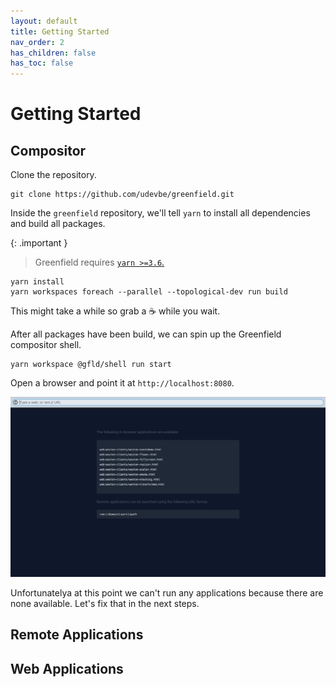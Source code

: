 ```yaml
---
layout: default
title: Getting Started
nav_order: 2
has_children: false
has_toc: false
---
```


# Getting Started

## Compositor

Clone the repository.
```shell
git clone https://github.com/udevbe/greenfield.git
```

Inside the `greenfield` repository, we'll tell `yarn` to install all dependencies and build all packages.

{: .important }
> Greenfield requires [`yarn >=3.6`.](https://yarnpkg.com/getting-started/install)

```shell
yarn install
yarn workspaces foreach --parallel --topological-dev run build
```
This might take a while so grab a ☕ while you wait.

After all packages have been build, we can spin up the Greenfield compositor shell.
```shell
yarn workspace @gfld/shell run start
```
Open a browser and point it at `http://localhost:8080`.

![img.png](img.png)

Unfortunatelya at this point we can't run any applications because there are none available. Let's fix that in the next steps.

## Remote Applications

## Web Applications
